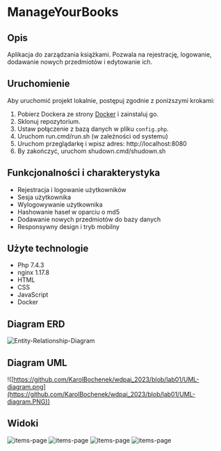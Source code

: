 # ManageYourBooks

## Opis

Aplikacja do zarządzania książkami. Pozwala na rejestrację, logowanie, dodawanie nowych przedmiotów i edytowanie ich.

## Uruchomienie
Aby uruchomić projekt lokalnie, postępuj zgodnie z poniższymi krokami:
1. Pobierz Dockera ze strony [Docker](https://www.docker.com/) i zainstaluj go.
2. Sklonuj repozytorium.
3. Ustaw połączenie z bazą danych w pliku `config.php`.
4. Uruchom run.cmd/run.sh (w zależności od systemu)
5. Uruchom przeglądarkę i wpisz adres: http://localhost:8080
6. By zakończyć, uruchom shudown.cmd/shudown.sh

## Funkcjonalności i charakterystyka

* Rejestracja i logowanie użytkowników
* Sesja użytkownika
* Wylogowywanie użytkownika
* Hashowanie haseł w oparciu o md5
* Dodawanie nowych przedmiotów do bazy danych
* Responsywny design i tryb mobilny

## Użyte technologie

* Php 7.4.3
* nginx 1.17.8
* HTML
* CSS
* JavaScript
* Docker

## Diagram ERD
![Entity-Relationship-Diagram](https://github.com/KarolBochenek/wdpai_2023/blob/lab01/Entity-Relationship-Diagram.png)

## Diagram UML
!([https://github.com/KarolBochenek/wdpai_2023/blob/lab01/UML-diagram.png](https://github.com/KarolBochenek/wdpai_2023/blob/lab01/UML-diagram.PNG))

## Widoki
![items-page](https://github.com/KarolBochenek/wdpai_2023/blob/lab01/public/img/items-page.PNG)
![items-page](https://github.com/KarolBochenek/wdpai_2023/blob/lab01/public/img/login-page.PNG)
![items-page](https://github.com/KarolBochenek/wdpai_2023/blob/lab01/public/img/register-page.PNG)
![items-page](https://github.com/KarolBochenek/wdpai_2023/blob/lab01/public/img/phone-view.PNG)
